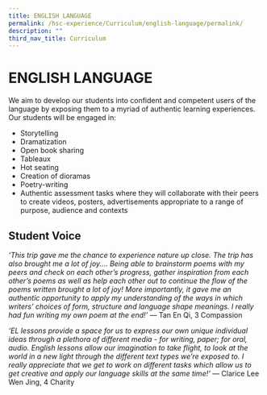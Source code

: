 ```yaml
---
title: ENGLISH LANGUAGE
permalink: /hsc-experience/Curriculum/english-language/permalink/
description: ""
third_nav_title: Curriculum
---
```


ENGLISH LANGUAGE
================

We aim to develop our students into confident and competent users of the language by exposing them to a myriad of authentic learning experiences. Our students will be engaged in:  
  

*   Storytelling
*   Dramatization
*   Open book sharing
*   Tableaux
*   Hot seating
*   Creation of dioramas
*   Poetry-writing
*   Authentic assessment tasks where they will collaborate with their peers to create videos, posters, advertisements appropriate to a range of purpose, audience and contexts

Student Voice
-------------

_‘This trip gave me the chance to experience nature up close. The trip has also brought me a lot of joy.... Being able to brainstorm poems with my peers and check on each other’s progress, gather inspiration from each other’s poems as well as help each other out to continue the flow of the poems written brought a lot of joy! More importantly, it gave me an authentic opportunity to apply my understanding of the ways in which writers’ choices of form, structure and language shape meanings. I really had fun writing my own poem at the end!’_ — Tan En Qi, 3 Compassion  
  
_‘EL lessons provide a space for us to express our own unique individual ideas through a plethora of different media - for writing, paper; for oral, audio. English lessons allow our imagination to take flight, to look at the world in a new light through the different text types we’re exposed to. I really appreciate that we get to work on different tasks which allow us to get creative and apply our language skills at the same time!’_ — Clarice Lee Wen Jing, 4 Charity